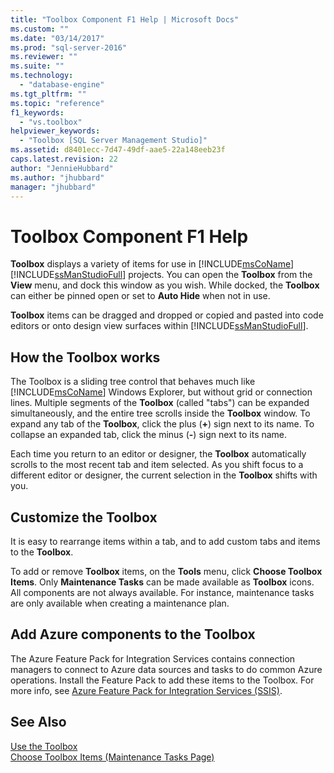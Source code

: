 ```yaml
---
title: "Toolbox Component F1 Help | Microsoft Docs"
ms.custom: ""
ms.date: "03/14/2017"
ms.prod: "sql-server-2016"
ms.reviewer: ""
ms.suite: ""
ms.technology: 
  - "database-engine"
ms.tgt_pltfrm: ""
ms.topic: "reference"
f1_keywords: 
  - "vs.toolbox"
helpviewer_keywords: 
  - "Toolbox [SQL Server Management Studio]"
ms.assetid: d8401ecc-7d47-49df-aae5-22a148eeb23f
caps.latest.revision: 22
author: "JennieHubbard"
ms.author: "jhubbard"
manager: "jhubbard"
---
```

# Toolbox Component F1 Help
  **Toolbox** displays a variety of items for use in [!INCLUDE[msCoName](../../includes/msconame-md.md)] [!INCLUDE[ssManStudioFull](../../includes/ssmanstudiofull-md.md)] projects. You can open the **Toolbox** from the **View** menu, and dock this window as you wish. While docked, the **Toolbox** can either be pinned open or set to **Auto Hide** when not in use.  
  
 **Toolbox** items can be dragged and dropped or copied and pasted into code editors or onto design view surfaces within [!INCLUDE[ssManStudioFull](../../includes/ssmanstudiofull-md.md)].  
  
## How the Toolbox works  
 The Toolbox is a sliding tree control that behaves much like [!INCLUDE[msCoName](../../includes/msconame-md.md)] Windows Explorer, but without grid or connection lines. Multiple segments of the **Toolbox** (called "tabs") can be expanded simultaneously, and the entire tree scrolls inside the **Toolbox** window. To expand any tab of the **Toolbox**, click the plus (**+**) sign next to its name. To collapse an expanded tab, click the minus (**-**) sign next to its name.  
  
 Each time you return to an editor or designer, the **Toolbox** automatically scrolls to the most recent tab and item selected. As you shift focus to a different editor or designer, the current selection in the **Toolbox** shifts with you.  
  
## Customize the Toolbox  
 It is easy to rearrange items within a tab, and to add custom tabs and items to the **Toolbox**.  
  
 To add or remove **Toolbox** items, on the **Tools** menu, click **Choose Toolbox Items**. Only **Maintenance Tasks** can be made available as **Toolbox** icons. All components are not always available. For instance, maintenance tasks are only available when creating a maintenance plan.  
  
## Add Azure components to the Toolbox  
 The Azure Feature Pack for Integration Services contains connection managers to connect to Azure data sources and tasks to do common Azure operations. Install the Feature Pack to add these items to the Toolbox. For more info, see [Azure Feature Pack for Integration Services &#40;SSIS&#41;](../../integration-services/azure-feature-pack-for-integration-services-ssis.md).  
  
## See Also  
 [Use the Toolbox](http://msdn.microsoft.com/library/16733e39-4dc5-416f-ab10-c1d823f79d2d)   
 [Choose Toolbox Items &#40;Maintenance Tasks Page&#41;](http://msdn.microsoft.com/library/b92c9054-7479-45d8-a54c-c1bb6699bdb3)  
  
  